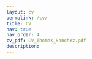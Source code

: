 ```yaml
---
layout: cv
permalink: /cv/
title: CV 
nav: true
nav_order: 4
cv_pdf: CV_Thomas_Sanchez.pdf
description: 
---
```

